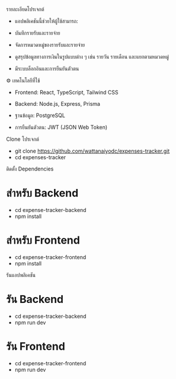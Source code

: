 รายละเอียดโปรเจกต์

- แอปพลิเคชันนี้ช่วยให้ผู้ใช้สามารถ:

- บันทึกรายรับและรายจ่าย

- จัดการหมวดหมู่ของรายรับและรายจ่าย

- ดูสรุปข้อมูลทางการเงินในรูปแบบต่าง ๆ เช่น รายวัน รายเดือน และแยกตามหมวดหมู่

- มีระบบล็อกอินและการยืนยันตัวตน

⚙️ เทคโนโลยีที่ใช้

- Frontend: React, TypeScript, Tailwind CSS

- Backend: Node.js, Express, Prisma

- ฐานข้อมูล: PostgreSQL

- การยืนยันตัวตน: JWT (JSON Web Token)

Clone โปรเจกต์
- git clone https://github.com/wattanaiyodc/expenses-tracker.git
- cd expenses-tracker

ติดตั้ง Dependencies
# สำหรับ Backend
- cd expense-tracker-backend
- npm install

# สำหรับ Frontend
- cd expense-tracker-frontend
- npm install

รันแอปพลิเคชัน
# รัน Backend
- cd expense-tracker-backend 
- npm run dev

# รัน Frontend
- cd expense-tracker-frontend
- npm run dev
